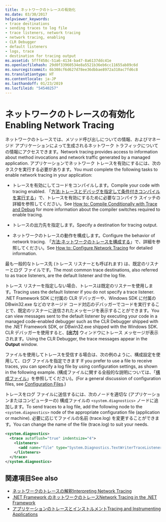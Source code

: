 ```yaml
---
title: ネットワークのトレースの有効化
ms.date: 03/30/2017
helpviewer_keywords:
- trace destinations
- sending traces to log file
- trace listeners, network tracing
- network tracing, enabling
- CLR Debugger
- default listeners
- logs, trace
- destination for tracing output
ms.assetid: 5fff458c-51a6-4134-ba47-8a6137ddc41e
ms.openlocfilehash: 29d0f33960534e8a5521b36eb6cc11655ab89c6d
ms.sourcegitcommit: 6b308cf6d627d78ee36dbbae8972a310ac7fd6c8
ms.translationtype: HT
ms.contentlocale: ja-JP
ms.lasthandoff: 01/23/2019
ms.locfileid: "54540257"
---
```

# <a name="enabling-network-tracing"></a><span data-ttu-id="53db7-102">ネットワークのトレースの有効化</span><span class="sxs-lookup"><span data-stu-id="53db7-102">Enabling Network Tracing</span></span>
<span data-ttu-id="53db7-103">ネットワークのトレースでは、メソッド呼び出しについての情報、およびマネージド アプリケーションによって生成されるネットワーク トラフィックについての情報にアクセスできます。</span><span class="sxs-lookup"><span data-stu-id="53db7-103">Network tracing provides access to information about method invocations and network traffic generated by a managed application.</span></span> <span data-ttu-id="53db7-104">アプリケーションでネットワーク トレースを有効にするには、次のタスクを実行する必要があります。</span><span class="sxs-lookup"><span data-stu-id="53db7-104">You must complete the following tasks to enable network tracing in your application:</span></span>  
  
-   <span data-ttu-id="53db7-105">トレースを有効にしてコードをコンパイルします。</span><span class="sxs-lookup"><span data-stu-id="53db7-105">Compile your code with tracing enabled.</span></span> <span data-ttu-id="53db7-106">「[方法:トレースとデバッグを指定して条件付きコンパイルを実行する](../../../docs/framework/debug-trace-profile/how-to-compile-conditionally-with-trace-and-debug.md)」で、トレースを有効にするために必要なコンパイラ スイッチの詳細を参照してください。</span><span class="sxs-lookup"><span data-stu-id="53db7-106">See [How to: Compile Conditionally with Trace and Debug](../../../docs/framework/debug-trace-profile/how-to-compile-conditionally-with-trace-and-debug.md) for more information about the compiler switches required to enable tracing.</span></span>  
  
-   <span data-ttu-id="53db7-107">トレースの出力先を指定します。</span><span class="sxs-lookup"><span data-stu-id="53db7-107">Specify a destination for tracing output.</span></span>  
  
-   <span data-ttu-id="53db7-108">ネットワークのトレースの動作を構成します。</span><span class="sxs-lookup"><span data-stu-id="53db7-108">Configure the behavior of network tracing.</span></span> <span data-ttu-id="53db7-109">「[方法:ネットワークのトレースを構成する](../../../docs/framework/network-programming/how-to-configure-network-tracing.md)」で、詳細を参照してください。</span><span class="sxs-lookup"><span data-stu-id="53db7-109">See [How to: Configure Network Tracing](../../../docs/framework/network-programming/how-to-configure-network-tracing.md) for detailed information.</span></span>  
  
 <span data-ttu-id="53db7-110">最も一般的なトレース先 (トレース リスナーとも呼ばれます) は、既定のリスナーとログ ファイルです。</span><span class="sxs-lookup"><span data-stu-id="53db7-110">The most common trace destinations, also referred to as trace listeners, are the default listener and the log file.</span></span>  
  
 <span data-ttu-id="53db7-111">トレース リスナーを指定しない場合、トレースは既定のリスナーを使用します。</span><span class="sxs-lookup"><span data-stu-id="53db7-111">Tracing uses the default listener if you do not specify a trace listener.</span></span> <span data-ttu-id="53db7-112">.NET Framework SDK に付属の CLR デバッガーや、Windows SDK に付属の DBwin32.exe などのマネージド コード対応のデバッガーでコードを実行することで、既定のリスナーに送信されたメッセージを表示することができます。</span><span class="sxs-lookup"><span data-stu-id="53db7-112">You can view messages sent to the default listener by executing your code in a managed code-enabled debugger such as the CLR Debugger shipped with the .NET Framework SDK, or DBwin32.exe shipped with the Windows SDK.</span></span> <span data-ttu-id="53db7-113">CLR デバッガーを使用すると、**[出力]** ウィンドウにトレース メッセージが表示されます。</span><span class="sxs-lookup"><span data-stu-id="53db7-113">Using the CLR Debugger, the trace messages appear in the **Output** window.</span></span>  
  
 <span data-ttu-id="53db7-114">ファイルを使用してトレースを受信する場合は、次の例のように、構成設定を使用して、ログ ファイルを指定できます </span><span class="sxs-lookup"><span data-stu-id="53db7-114">If you prefer to use a file to receive traces, you can specify a log file by using configuration settings, as shown in the following example.</span></span> <span data-ttu-id="53db7-115">(構成ファイルに関する全般的な説明については、「[構成ファイル](../../../docs/framework/configure-apps/index.md)」を参照してください)。</span><span class="sxs-lookup"><span data-stu-id="53db7-115">(For a general discussion of configuration files, see [Configuration Files](../../../docs/framework/configure-apps/index.md).)</span></span>  
  
 <span data-ttu-id="53db7-116">トレースをログ ファイルに送信するには、次のノードを適切な (アプリケーションまたはコンピューターの) 構成ファイルの `<system.diagnostics>` ノードに追加します。</span><span class="sxs-lookup"><span data-stu-id="53db7-116">To send traces to a log file, add the following node to the `<system.diagnostics>` node of the appropriate configuration file (application or machine).</span></span> <span data-ttu-id="53db7-117">必要に応じてファイルの名前 (trace.log) を変更することができます。</span><span class="sxs-lookup"><span data-stu-id="53db7-117">You can change the name of the file (trace.log) to suit your needs.</span></span>  
  
```xml  
<system.diagnostics>  
  <trace autoflush="true" indentsize="4">  
    <listeners>  
      <add name="file" type="System.Diagnostics.TextWriterTraceListener" initializeData="trace.log"/>  
    </listeners>   
  </trace>  
</system.diagnostics>  
```  
  
## <a name="see-also"></a><span data-ttu-id="53db7-118">関連項目</span><span class="sxs-lookup"><span data-stu-id="53db7-118">See also</span></span>
- [<span data-ttu-id="53db7-119">ネットワークのトレースの解釈</span><span class="sxs-lookup"><span data-stu-id="53db7-119">Interpreting Network Tracing</span></span>](../../../docs/framework/network-programming/interpreting-network-tracing.md)
- [<span data-ttu-id="53db7-120">.NET Framework のネットワークのトレース</span><span class="sxs-lookup"><span data-stu-id="53db7-120">Network Tracing in the .NET Framework</span></span>](../../../docs/framework/network-programming/network-tracing.md)
- [<span data-ttu-id="53db7-121">アプリケーションのトレースとインストルメント</span><span class="sxs-lookup"><span data-stu-id="53db7-121">Tracing and Instrumenting Applications</span></span>](../../../docs/framework/debug-trace-profile/tracing-and-instrumenting-applications.md)
